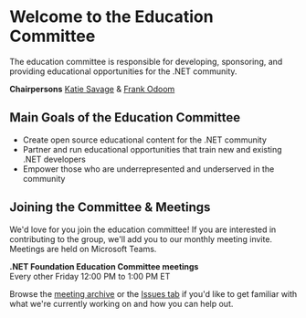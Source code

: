 # Welcome to the Education Committee
The education committee is responsible for developing, sponsoring, and providing educational opportunities for the .NET community.

**Chairpersons** [Katie Savage](https://github.com/katiesavage) & [Frank Odoom](https://github.com/frankodoom) 

## Main Goals of the Education Committee
- Create open source educational content for the .NET community
- Partner and run educational opportunities that train new and existing .NET developers
- Empower those who are underrepresented and underserved in the community

## Joining the Committee & Meetings
We'd love for you join the education committee! If you are interested in contributing to the group, we'll add you to our monthly meeting invite. Meetings are held on Microsoft Teams.

**.NET Foundation Education Committee meetings**  
Every other Friday 12:00 PM to 1:00 PM ET

Browse the [meeting archive](https://github.com/dotnet-foundation/wg-education/tree/master/meetings) or the [Issues tab](https://github.com/dotnet-foundation/wg-education/issues) if you'd like to get familiar with what we're currently working on and how you can help out.


